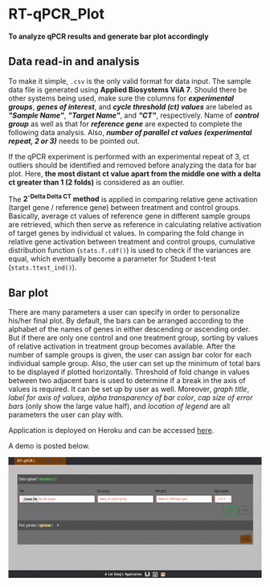 # RT-qPCR_Plot

**To analyze qPCR results and generate bar plot accordingly**

## Data read-in and analysis

To make it simple, <code>.csv</code> is the only valid format for data input. The sample data file is generated using **Applied Biosystems ViiA 7**. Should there be other systems being used, make sure the columns for ***experimental groups***, ***genes of interest***, and ***cycle threshold (ct) values*** are labeled as ***"Sample Name"***, ***"Target Name"***, and ***"CT"***, respectively. Name of ***control group*** as well as that for ***reference gene*** are expected to complete the following data analysis. Also, ***number of parallel ct values (experimental repeat, 2 or 3)*** needs to be pointed out.

If the qPCR experiment is performed with an experimental repeat of 3, ct outliers should be identified and removed before analyzing the data for bar plot. Here, **the most distant ct value apart from the middle one with a delta ct greater than 1 (2 folds)** is considered as an outlier.

The **2<sup>-Delta Delta CT</sup> method** is applied in comparing relative gene activation (target gene / reference gene) between treatment and control groups. Basically, average ct values of reference gene in different sample groups are retrieved, which then serve as reference in calculating relative activation of target genes by individual ct values. In comparing the fold change in relative gene activation between treatment and control groups, cumulative distribution function (<code>stats.f.cdf()</code>) is used to check if the variances are equal, which eventually become a parameter for Student t-test (<code>stats.ttest_ind()</code>).

## Bar plot

There are many parameters a user can specify in order to personalize his/her final plot. By default, the bars can be arranged according to the alphabet of the names of genes in either descending or ascending order. But if there are only one control and one treatment group, sorting by values of relative activation in treatment group becomes available. After the number of sample groups is given, the user can assign bar color for each individual sample group. Also, the user can set up the minimum of total bars to be displayed if plotted horizontally. Threshold of fold change in values between two adjacent bars is used to determine if a break in the axis of values is required. It can be set up by user as well. Moreover, *graph title*, *label for axis of values*, *alpha transparency of bar color*, *cap size of error bars* (only show the large value half), and *location of legend* are all parameters the user can play with.

Application is deployed on Heroku and can be accessed <a href="https://koudash-qpcr-plot.herokuapp.com/">here</a>.

A demo is posted below.

<img src="./static/images/demo.gif" alt="App demo">
